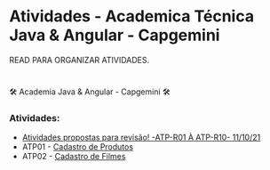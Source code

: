 # Atividades - Academica Técnica Java & Angular - Capgemini

READ PARA ORGANIZAR ATIVIDADES.

# 
🛠 Academia Java & Angular - Capgemini 🛠

<h3>Atividades:</h3>
 
<ul>
  <li><a target="_blank" href="https://github.com/larissamartinsss/JavaRevisaoExercicios">Atividades propostas para revisão! -ATP-R01 À ATP-R10- 11/10/21</a></li>
  <li>ATP01 - <a target="_blank" href="https://github.com/larissamartinsss/individual-activities---Proway-/blob/main/src/Primeiras%20atividades/Av1_Cadastro.java">Cadastro de Produtos</a></li>
  <li>ATP02 - <a target="_blank" href="https://github.com/larissamartinsss/individual-activities---Proway-/blob/main/src/Primeiras%20atividades/Av2_CadastroCliente.java">Cadastro de Filmes</a></li>

